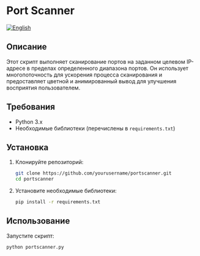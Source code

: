 # Port Scanner

[![English](https://img.shields.io/badge/lang-english-blue)](README-EN.md)

## Описание

Этот скрипт выполняет сканирование портов на заданном целевом IP-адресе в пределах определенного диапазона портов. Он использует многопоточность для ускорения процесса сканирования и предоставляет цветной и анимированный вывод для улучшения восприятия пользователем.

## Требования

- Python 3.x
- Необходимые библиотеки (перечислены в `requirements.txt`)

## Установка

1. Клонируйте репозиторий:

    ```bash
    git clone https://github.com/yourusername/portscanner.git
    cd portscanner
    ```

2. Установите необходимые библиотеки:

    ```bash
    pip install -r requirements.txt
    ```

## Использование

Запустите скрипт:

```bash
python portscanner.py
